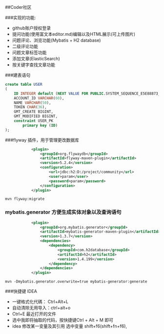 ##Coder社区

###实现的功能:
* github账户授权登录
* 提问功能(使用富文本editor.md)编辑以及HTML展示(可上传图片)
* 问题评论、浏览功能(Mybatis + H2 database)
* 二级评论功能
* 问题文章标签功能
* 添加文章(ElasticSearch)
* 按关键字查找文章功能

###建表语句
```sql
create table USER
(
	ID INTEGER default (NEXT VALUE FOR PUBLIC.SYSTEM_SEQUENCE_E5E88873_D6C2_45C6_91F2_C8D61C182FFF) auto_increment,
	ACCOUNT_ID VARCHAR(60),
	NAME VARCHAR(50),
	TOKEN CHAR(36),
	GMT_CREATE BIGINT,
	GMT_MODIFIED BIGINT,
	constraint USER_PK
		primary key (ID)
);
```

###flyway 插件，用于管理更改数据库
```xml
            <plugin>
                <groupId>org.flywaydb</groupId>
                <artifactId>flyway-maven-plugin</artifactId>
                <version>5.2.4</version>
                <configuration>
                    <url>jdbc:h2:D:/project/community</url>
                    <user>param</user>
                    <password>param</password>
                </configuration>
            </plugin>
```
``
mvn flyway:migrate
``

### mybatis.generator 方便生成实体对象以及查询语句
```xml
            <plugin>
                <groupId>org.mybatis.generator</groupId>
                <artifactId>mybatis-generator-maven-plugin</artifactId>
                <version>1.3.7</version>
                <dependencies>
                    <dependency>
                        <groupId>com.h2database</groupId>
                        <artifactId>h2</artifactId>
                        <version>1.4.199</version>
                    </dependency>
                </dependencies>
            </plugin>
```
``
mvn -Dmybatis.generator.overwrite=true mybatis-generator:generate
``

###快捷键 IDEA
* 一键格式化代碼： Ctrl+Alt+L 
* 自动清除无用导入：ctrl+alt+o
* Ctrl+E 最近打开的文件
* 选中我即将抽取的代码，按快捷键Ctrl + Alt + M 即可
* idea 修改某一变量及其引用 选中变量 shift+f6(shift+fn+f6),


